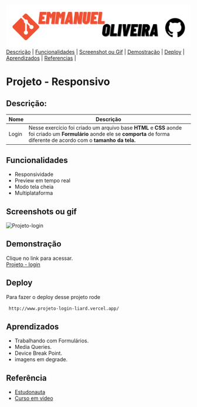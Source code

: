 ![banner-github](https://github.com/emmanuelmarcosdeoliveira/media-query/blob/main/imagens/manu-github.png) 
[Descrição](#projeto---android) | 
[Funcionalidades](#funcionalidades) |
[Screenshot ou Gif](#gifscreenshot-do-projeto) |
[Demostração](#demonstração) |
[Deploy](#deploy) |
[Aprendizados](#aprendizados) |
[Referencias](#referências) |
# Projeto - Responsivo
## Descrição:
Nome |   Descrição
---- | -----------
Login | Nesse exercício foi criado um arquivo base **HTML** e **CSS** aonde foi criado um **Formulário** aonde ele se **comporta** de forma diferente de acordo com o **tamanho da tela.**
## Funcionalidades

- Responsividade
- Preview em tempo real
- Modo tela cheia
- Multiplataforma


## Screenshots ou gif 

![Projeto-login](https://github.com/emmanuelmarcosdeoliveira/projeto-login/blob/main/imagens/tela-login.gif)

## Demonstração

Clique no link para acessar. <br>
 [Projeto - login ](http://www.projeto-login-liard.vercel.app/)


## Deploy

Para fazer o deploy desse projeto rode

```bash
 http://www.projeto-login-liard.vercel.app/
```


## Aprendizados

- Trabalhando com Formulários. 
- Media Queries.
 - Device Break Point. 
- imagens em degrade.

## Referência

 - [Estudonauta](https://www.estudonauta.com/)
 - [Curso em video](https://cursoemvideo.com)
 

